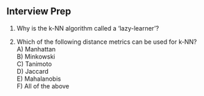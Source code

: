 ## Interview Prep

1. Why is the k-NN algorithm called a ‘lazy-learner’?

2. Which of the following distance metrics can be used for k-NN?  
    A) Manhattan  
    B) Minkowski  
    C) Tanimoto  
    D) Jaccard  
    E) Mahalanobis  
    F) All of the above  